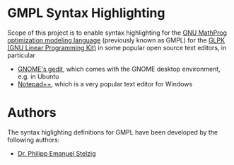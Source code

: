 # GMPL Syntax Highlighting

Scope of this project is to enable syntax highlighting for the [GNU MathProg optimization modeling language](https://en.wikibooks.org/wiki/GLPK/GMPL_(MathProg)) 
(previously known as GMPL) for the [GLPK (GNU Linear Programming Kit)](https://www.gnu.org/software/glpk/) in some popular open source text editors, in particular
* [GNOME's gedit](https://gitlab.gnome.org/GNOME/gedit/), which comes with the GNOME desktop environment, e.g. in Ubuntu
* [Notepad++](https://notepad-plus-plus.org/), which is a very popular text editor for Windows

# Authors
The syntax higlighting definitions for GMPL have been developed by the following authors:
* [Dr. Philipp Emanuel Stelzig](mailto:software@philippstelzig.de)
